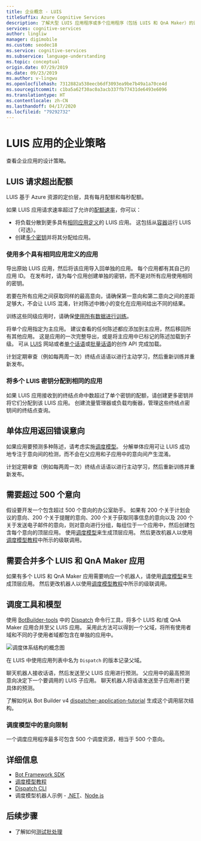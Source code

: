 ```yaml
---
title: 企业概念 - LUIS
titleSuffix: Azure Cognitive Services
description: 了解大型 LUIS 应用程序或多个应用程序（包括 LUIS 和 QnA Maker）的设计概念。
services: cognitive-services
author: lingliw
manager: digimobile
ms.custom: seodec18
ms.service: cognitive-services
ms.subservice: language-understanding
ms.topic: conceptual
origin.date: 07/29/2019
ms.date: 09/23/2019
ms.author: v-lingwu
ms.openlocfilehash: 7312882a538eecb6df3093ea9be7b49a1a70ce4d
ms.sourcegitcommit: c1ba5a62f30ac0a3acb337fb77431de6493e6096
ms.translationtype: HT
ms.contentlocale: zh-CN
ms.lasthandoff: 04/17/2020
ms.locfileid: "79292732"
---
```

# <a name="enterprise-strategies-for-a-luis-app"></a>LUIS 应用的企业策略
查看企业应用的设计策略。

## <a name="when-you-expect-luis-requests-beyond-the-quota"></a>LUIS 请求超出配额

LUIS 基于 Azure 资源的定价层，具有每月配额和每秒配额。 

如果 LUIS 应用请求速率超过了允许的[配额速率](https://www.azure.cn/pricing/details/cognitive-services/language-understanding-intelligent-services/)，你可以：

* 将负载分散到更多具有[相同应用定义](#use-multiple-apps-with-same-app-definition)的 LUIS 应用。 这包括从[容器](luis-container-howto.md)运行 LUIS（可选）。 
* 创建[多个密钥](#assign-multiple-luis-keys-to-same-app)并将其分配给应用。 

### <a name="use-multiple-apps-with-same-app-definition"></a>使用多个具有相同应用定义的应用
导出原始 LUIS 应用，然后将该应用导入回单独的应用。 每个应用都有其自己的应用 ID。 在发布时，请为每个应用创建单独的密钥，而不是对所有应用使用相同的密钥。  

若要在所有应用之间获取同样的最高意向，请确保第一意向和第二意向之间的差距足够大，不会让 LUIS 混淆，针对陈述中微小的变化在应用间给出不同的结果。 

训练这些同级应用时，请确保[使用所有数据进行训练](luis-how-to-train.md#train-with-all-data)。

将单个应用指定为主应用。 建议查看的任何陈述都应添加到主应用，然后移回所有其他应用。 这是应用的一次完整导出，或是将主应用中已标记的陈述加载到子级。 可从 [LUIS](luis-reference-regions.md) 网站或者[单个话语](https://{region}.dev.cognitive.azure.cn/docs/services/5890b47c39e2bb17b84a55ff/operations/5890b47c39e2bb052c5b9c08)或[批量话语](https://{region}.dev.cognitive.azure.cn/docs/services/5890b47c39e2bb17b84a55ff/operations/5890b47c39e2bb052c5b9c09)的创作 API 完成加载。 

计划定期审查（例如每两周一次）终结点话语以进行主动学习，然后重新训练并重新发布。 

### <a name="assign-multiple-luis-keys-to-same-app"></a>将多个 LUIS 密钥分配到相同的应用
如果 LUIS 应用接收到的终结点命中数超过了单个密钥的配额，请创建更多密钥并将它们分配到该 LUIS 应用。 创建流量管理器或负载均衡器，管理这些终结点密钥间的终结点查询。 

## <a name="when-your-monolithic-app-returns-wrong-intent"></a>单体应用返回错误意向
如果应用要预测多种陈述，请考虑实施[调度模型](#dispatch-tool-and-model)。 分解单体应用可让 LUIS 成功地专注于意向间的检测，而不会在父应用和子应用中的意向间产生混淆。 

计划定期审查（例如每两周一次）终结点话语以进行主动学习，然后重新训练并重新发布。 

## <a name="when-you-need-to-have-more-than-500-intents"></a>需要超过 500 个意向
假设要开发一个包含超过 500 个意向的办公室助手。 如果有 200 个关于计划会议的意向、200 个关于提醒的意向、200 个关于获取同事信息的意向以及 200 个 关于发送电子邮件的意向，则对意向进行分组，每组位于一个应用中，然后创建包含每个意向的顶层应用。 使用[调度模型](#dispatch-tool-and-model)来生成顶层应用。 然后更改机器人以使用[调度模型教程](https://docs.microsoft.com/azure/bot-service/bot-builder-tutorial-dispatch?view=azure-bot-service-4.0&branch=master&tabs=cs)中所示的级联调用。 

## <a name="when-you-need-to-combine-several-luis-and-qna-maker-apps"></a>需要合并多个 LUIS 和 QnA Maker 应用
如果有多个 LUIS 和 QnA Maker 应用需要响应一个机器人，请使用[调度模型](#dispatch-tool-and-model)来生成顶层应用。  然后更改机器人以使用[调度模型教程](https://docs.microsoft.com/azure/bot-service/bot-builder-tutorial-dispatch?view=azure-bot-service-4.0&branch=master&tabs=cs)中所示的级联调用。 

## <a name="dispatch-tool-and-model"></a>调度工具和模型
使用 [BotBuilder-tools][dispatch-tool] 中的 [Dispatch](https://github.com/Microsoft/botbuilder-tools) 命令行工具，将多个 LUIS 和/或 QnA Maker 应用合并至父 LUIS 应用。 采用此方法可以得到一个父域，将所有使用者域和不同的子使用者域都包含在单独的应用中。 

![调度体系结构的概念图](./media/luis-concept-enterprise/dispatch-architecture.png)

在 LUIS 中使用应用列表中名为 `Dispatch` 的版本记录父域。 

聊天机器人接收话语，然后发送至父 LUIS 应用进行预测。 父应用中的最高预测意向决定下一个要调用的 LUIS 子应用。 聊天机器人将话语发送至子应用进行更具体的预测。

了解如何从 Bot Builder v4 [dispatcher-application-tutorial](https://docs.microsoft.com/azure/bot-service/bot-builder-tutorial-dispatch?view=azure-bot-service-4.0&branch=master&tabs=cs) 生成这个调用层次结构。  

### <a name="intent-limits-in-dispatch-model"></a>调度模型中的意向限制
一个调度应用程序最多可包含 500 个调度资源，相当于 500 个意向。 

## <a name="more-information"></a>详细信息

* [Bot Framework SDK](https://github.com/Microsoft/botframework)
* [调度模型教程](https://docs.microsoft.com/azure/bot-service/bot-builder-tutorial-dispatch?view=azure-bot-service-4.0&branch=master&tabs=cs)
* [Dispatch CLI](https://github.com/Microsoft/botbuilder-tools)
* 调度模型机器人示例 - [.NET](https://github.com/microsoft/BotBuilder-Samples/tree/master/samples/csharp_dotnetcore/14.nlp-with-dispatch)、[Node.js](https://github.com/microsoft/BotBuilder-Samples/tree/master/samples/javascript_nodejs/14.nlp-with-dispatch)

## <a name="next-steps"></a>后续步骤

* 了解如何[测试批处理](luis-how-to-batch-test.md)

[dispatcher-application-tutorial]: https://aka.ms/bot-dispatch
[dispatch-tool]: https://aka.ms/dispatch-tool





